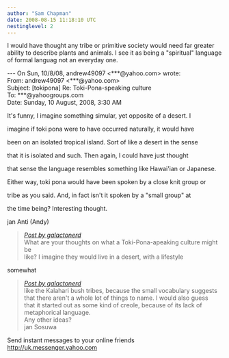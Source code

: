 ```yaml
---
author: "Sam Chapman"
date: 2008-08-15 11:18:10 UTC
nestinglevel: 2
---
```

I would have thought any tribe or primitive society would need far greater ability to describe plants and animals. I see it as being a "spiritual" language of formal languag not an everyday one.  
  
\--- On Sun, 10/8/08, andrew49097 <\*\*\*@yahoo.com> wrote:  
From: andrew49097 <\*\*\*@yahoo.com>  
Subject: \[tokipona\] Re: Toki-Pona-speaking culture  
To: \*\*\*@yahoogroups.com  
Date: Sunday, 10 August, 2008, 3:30 AM  
  
  
  
  
  
  
  
  
  
  
  
It's funny, I imagine something simular, yet opposite of a desert. I  
  
imagine if toki pona were to have occurred naturally, it would have  
  
been on an isolated tropical island. Sort of like a desert in the sense  
  
that it is isolated and such. Then again, I could have just thought  
  
that sense the language resembles something like Hawai'ian or Japanese.  
  
Either way, toki pona would have been spoken by a close knit group or  
  
tribe as you said. And, in fact isn't it spoken by a "small group" at  
  
the time being? Interesting thought.  
  
  
  
jan Anti (Andy)  

> [_Post by galactonerd_](/gjxvkZAY/toki-pona-speaking-culture#post1)  
> What are your thoughts on what a Toki-Pona-apeaking culture might be  
> like? I imagine they would live in a desert, with a lifestyle  
> 

somewhat  

> [_Post by galactonerd_](/gjxvkZAY/toki-pona-speaking-culture#post1)  
> like the Kalahari bush tribes, because the small vocabulary suggests  
> that there aren't a whole lot of things to name. I would also guess  
> that it started out as some kind of creole, because of its lack of  
> metaphorical language.  
> Any other ideas?  
> jan Sosuwa  
> 

Send instant messages to your online friends http://uk.messenger.yahoo.com